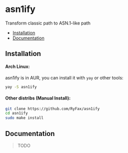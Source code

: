 # asn1ify
Transform classic path to ASN.1-like path


- [Installation](#installation)
- [Documentation](#documentation)


## Installation 

#### Arch Linux:
asn1ify is in AUR, you can install it with `yay` or other tools:
```sh
yay -S asn1ify
```

#### Other distribs (Manual Install):
```sh
git clone https://github.com/RyFax/asn1ify
cd asn1ify
sudo make install
```


## Documentation

> TODO
